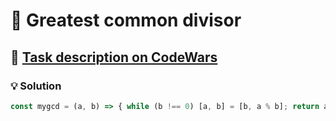 # 📝 Greatest common divisor

## 🔗 [Task description on CodeWars](https://www.codewars.com/kata/5500d54c2ebe0a8e8a0003fd)

### 💡 Solution

```javascript
const mygcd = (a, b) => { while (b !== 0) [a, b] = [b, a % b]; return a; };
```
